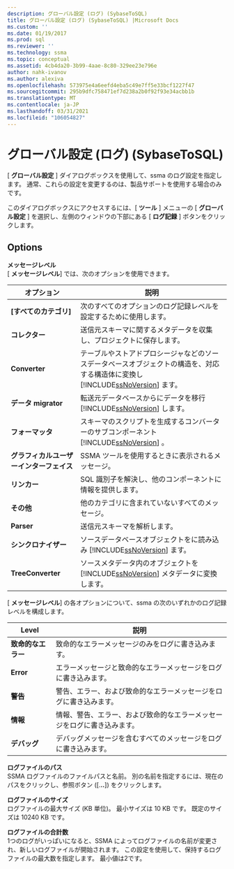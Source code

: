```yaml
---
description: グローバル設定 (ログ) (SybaseToSQL)
title: グローバル設定 (ログ) (SybaseToSQL) |Microsoft Docs
ms.custom: ''
ms.date: 01/19/2017
ms.prod: sql
ms.reviewer: ''
ms.technology: ssma
ms.topic: conceptual
ms.assetid: 4cb4da20-3b99-4aae-8c80-329ee23e796e
author: nahk-ivanov
ms.author: alexiva
ms.openlocfilehash: 573975e4a6eefd4eba5c49e7ff5e33bcf1227f47
ms.sourcegitcommit: 295b9dfc758471ef7d238a2b0f92f93e34acbb1b
ms.translationtype: MT
ms.contentlocale: ja-JP
ms.lasthandoff: 03/31/2021
ms.locfileid: "106054827"
---
```

# <a name="global-settings-logging-sybasetosql"></a>グローバル設定 (ログ) (SybaseToSQL)
[ **グローバル設定** ] ダイアログボックスを使用して、ssma のログ設定を指定します。 通常、これらの設定を変更するのは、製品サポートを使用する場合のみです。  
  
このダイアログボックスにアクセスするには、[ **ツール** ] メニューの [ **グローバル設定** ] を選択し、左側のウィンドウの下部にある [ **ログ記録** ] ボタンをクリックします。  
  
## <a name="options"></a>Options  
**メッセージレベル**  
[ **メッセージレベル**] では、次のオプションを使用できます。  
  
|オプション|説明|  
|----------|---------------|  
|**[すべてのカテゴリ]**|次のすべてのオプションのログ記録レベルを設定するために使用します。|  
|**コレクター**|送信元スキーマに関するメタデータを収集し、プロジェクトに保存します。|  
|**Converter**|テーブルやストアドプロシージャなどのソースデータベースオブジェクトの構造を、対応する構造体に変換し [!INCLUDE[ssNoVersion](../../includes/ssnoversion-md.md)] ます。|  
|**データ migrator**|転送元データベースからにデータを移行 [!INCLUDE[ssNoVersion](../../includes/ssnoversion-md.md)] します。|  
|**フォーマッタ**|スキーマのスクリプトを生成するコンバーターのサブコンポーネント [!INCLUDE[ssNoVersion](../../includes/ssnoversion-md.md)] 。|  
|**グラフィカルユーザーインターフェイス**|SSMA ツールを使用するときに表示されるメッセージ。|  
|**リンカー**|SQL 識別子を解決し、他のコンポーネントに情報を提供します。|  
|**その他**|他のカテゴリに含まれていないすべてのメッセージ。|  
|**Parser**|送信元スキーマを解析します。|  
|**シンクロナイザー**|ソースデータベースオブジェクトをに読み込み [!INCLUDE[ssNoVersion](../../includes/ssnoversion-md.md)] ます。|  
|**TreeConverter**|ソースメタデータ内のオブジェクトを [!INCLUDE[ssNoVersion](../../includes/ssnoversion-md.md)] メタデータに変換します。|  
  
[ **メッセージレベル**] の各オプションについて、ssma の次のいずれかのログ記録レベルを構成します。  
  
|Level|説明|  
|-|-|  
|**致命的なエラー**|致命的なエラーメッセージのみをログに書き込みます。|  
|**Error**|エラーメッセージと致命的なエラーメッセージをログに書き込みます。|  
|**警告**|警告、エラー、および致命的なエラーメッセージをログに書き込みます。|  
|**情報**|情報、警告、エラー、および致命的なエラーメッセージをログに書き込みます。|  
|**デバッグ**|デバッグメッセージを含むすべてのメッセージをログに書き込みます。|  
  
**ログファイルのパス**  
SSMA ログファイルのファイルパスと名前。 別の名前を指定するには、現在のパスをクリックし、参照ボタン ([.**..**]) をクリックします。  
  
**ログファイルのサイズ**  
ログファイルの最大サイズ (KB 単位)。 最小サイズは 10 KB です。 既定のサイズは 10240 KB です。  
  
**ログファイルの合計数**  
1つのログがいっぱいになると、SSMA によってログファイルの名前が変更され、新しいログファイルが開始されます。 この設定を使用して、保持するログファイルの最大数を指定します。 最小値は2です。  
  
